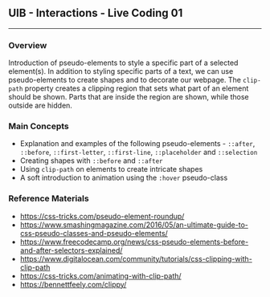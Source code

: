 ## UIB - Interactions - Live Coding 01

---

### Overview

Introduction of pseudo-elements to style a specific part of a selected element(s). In addition to styling specific parts of a text, we can use pseudo-elements to create shapes and to decorate our webpage. The `clip-path` property creates a clipping region that sets what part of an element should be shown. Parts that are inside the region are shown, while those outside are hidden.

### Main Concepts

- Explanation and examples of the following pseudo-elements - `::after`, `::before`, `::first-letter`, `::first-line`, `::placeholder` and `::selection`
- Creating shapes with `::before` and `::after`
- Using `clip-path` on elements to create intricate shapes
- A soft introduction to animation using the `:hover` pseudo-class

### Reference Materials

- https://css-tricks.com/pseudo-element-roundup/
- https://www.smashingmagazine.com/2016/05/an-ultimate-guide-to-css-pseudo-classes-and-pseudo-elements/
- https://www.freecodecamp.org/news/css-pseudo-elements-before-and-after-selectors-explained/
- https://www.digitalocean.com/community/tutorials/css-clipping-with-clip-path
- https://css-tricks.com/animating-with-clip-path/
- https://bennettfeely.com/clippy/
